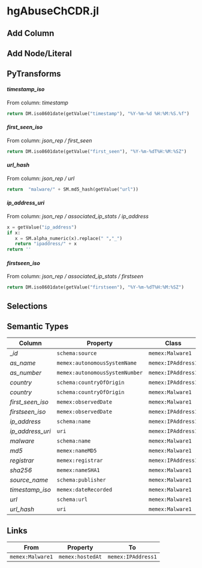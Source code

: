 # hgAbuseChCDR.jl

## Add Column

## Add Node/Literal

## PyTransforms
#### _timestamp_iso_
From column: _timestamp_
``` python
return DM.iso8601date(getValue("timestamp"), "%Y-%m-%d %H:%M:%S.%f")
```

#### _first_seen_iso_
From column: _json_rep / first_seen_
``` python
return DM.iso8601date(getValue("first_seen"), "%Y-%m-%dT%H:%M:%SZ")
```

#### _url_hash_
From column: _json_rep / url_
``` python
return  "malware/" + SM.md5_hash(getValue("url"))

```

#### _ip_address_uri_
From column: _json_rep / associated_ip_stats / ip_address_
``` python
x = getValue("ip_address")
if x:
   x = SM.alpha_numeric(x).replace(" ","_")
   return "ipaddress/" + x
return ''
```

#### _firstseen_iso_
From column: _json_rep / associated_ip_stats / firstseen_
``` python
return DM.iso8601date(getValue("firstseen"), "%Y-%m-%dT%H:%M:%SZ")
```


## Selections

## Semantic Types
| Column | Property | Class |
|  ----- | -------- | ----- |
| __id_ | `schema:source` | `memex:Malware1`|
| _as_name_ | `memex:autonomousSystemName` | `memex:IPAddress1`|
| _as_number_ | `memex:autonomousSystemNumber` | `memex:IPAddress1`|
| _country_ | `schema:countryOfOrigin` | `memex:IPAddress1`|
| _country_ | `schema:countryOfOrigin` | `memex:Malware1`|
| _first_seen_iso_ | `memex:observedDate` | `memex:Malware1`|
| _firstseen_iso_ | `memex:observedDate` | `memex:IPAddress1`|
| _ip_address_ | `schema:name` | `memex:IPAddress1`|
| _ip_address_uri_ | `uri` | `memex:IPAddress1`|
| _malware_ | `schema:name` | `memex:Malware1`|
| _md5_ | `memex:nameMD5` | `memex:Malware1`|
| _registrar_ | `memex:registrar` | `memex:IPAddress1`|
| _sha256_ | `memex:nameSHA1` | `memex:Malware1`|
| _source_name_ | `schema:publisher` | `memex:Malware1`|
| _timestamp_iso_ | `memex:dateRecorded` | `memex:Malware1`|
| _url_ | `schema:url` | `memex:Malware1`|
| _url_hash_ | `uri` | `memex:Malware1`|


## Links
| From | Property | To |
|  --- | -------- | ---|
| `memex:Malware1` | `memex:hostedAt` | `memex:IPAddress1`|
